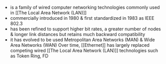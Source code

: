 - is a family of wired computer networking technologies commonly used in [[The Local Area Network (LAN)]]
- commercially introduced in 1980 & first standardized in 1983 as IEEE 802.3
- has been refined to support higher bit rates, a greater number of nodes & longer link distances but retains much backward compatibility
- it has evolved to be used Metropolitan Area Networks (MAN) & Wide Area Networks (WAN)
Over time, [[Ethernet]] has largely replaced competing wired [[The Local Area Network (LAN)]] technologies such as Token Ring, FD